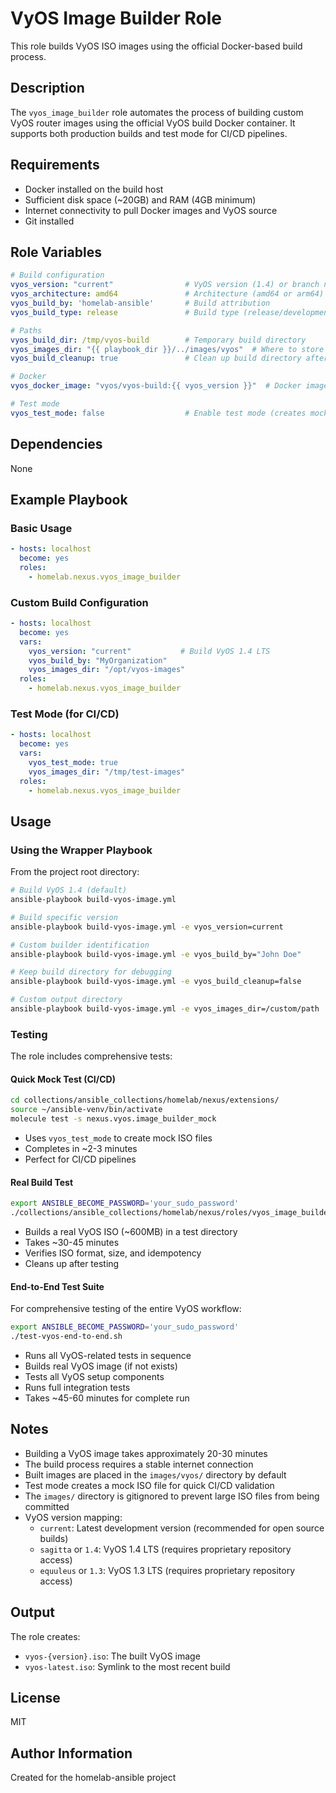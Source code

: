 # VyOS Image Builder Role

This role builds VyOS ISO images using the official Docker-based build process.

## Description

The `vyos_image_builder` role automates the process of building custom VyOS router images using the official VyOS build Docker container. It supports both production builds and test mode for CI/CD pipelines.

## Requirements

- Docker installed on the build host
- Sufficient disk space (~20GB) and RAM (4GB minimum)
- Internet connectivity to pull Docker images and VyOS source
- Git installed

## Role Variables

```yaml
# Build configuration
vyos_version: "current"                # VyOS version (1.4) or branch name (sagitta)
vyos_architecture: amd64               # Architecture (amd64 or arm64)
vyos_build_by: 'homelab-ansible'       # Build attribution
vyos_build_type: release               # Build type (release/development)

# Paths
vyos_build_dir: /tmp/vyos-build        # Temporary build directory
vyos_images_dir: "{{ playbook_dir }}/../images/vyos"  # Where to store built ISOs
vyos_build_cleanup: true               # Clean up build directory after completion

# Docker
vyos_docker_image: "vyos/vyos-build:{{ vyos_version }}"  # Docker image to use

# Test mode
vyos_test_mode: false                  # Enable test mode (creates mock ISO for testing)
```

## Dependencies

None

## Example Playbook

### Basic Usage

```yaml
- hosts: localhost
  become: yes
  roles:
    - homelab.nexus.vyos_image_builder
```

### Custom Build Configuration

```yaml
- hosts: localhost
  become: yes
  vars:
    vyos_version: "current"           # Build VyOS 1.4 LTS
    vyos_build_by: "MyOrganization"
    vyos_images_dir: "/opt/vyos-images"
  roles:
    - homelab.nexus.vyos_image_builder
```

### Test Mode (for CI/CD)

```yaml
- hosts: localhost
  become: yes
  vars:
    vyos_test_mode: true
    vyos_images_dir: "/tmp/test-images"
  roles:
    - homelab.nexus.vyos_image_builder
```

## Usage

### Using the Wrapper Playbook

From the project root directory:

```bash
# Build VyOS 1.4 (default)
ansible-playbook build-vyos-image.yml

# Build specific version
ansible-playbook build-vyos-image.yml -e vyos_version=current

# Custom builder identification
ansible-playbook build-vyos-image.yml -e vyos_build_by="John Doe"

# Keep build directory for debugging
ansible-playbook build-vyos-image.yml -e vyos_build_cleanup=false

# Custom output directory
ansible-playbook build-vyos-image.yml -e vyos_images_dir=/custom/path
```

### Testing

The role includes comprehensive tests:

#### Quick Mock Test (CI/CD)
```bash
cd collections/ansible_collections/homelab/nexus/extensions/
source ~/ansible-venv/bin/activate
molecule test -s nexus.vyos.image_builder_mock
```
- Uses `vyos_test_mode` to create mock ISO files
- Completes in ~2-3 minutes
- Perfect for CI/CD pipelines

#### Real Build Test
```bash
export ANSIBLE_BECOME_PASSWORD='your_sudo_password'
./collections/ansible_collections/homelab/nexus/roles/vyos_image_builder/test-real-build.sh
```
- Builds a real VyOS ISO (~600MB) in a test directory
- Takes ~30-45 minutes
- Verifies ISO format, size, and idempotency
- Cleans up after testing

#### End-to-End Test Suite
For comprehensive testing of the entire VyOS workflow:
```bash
export ANSIBLE_BECOME_PASSWORD='your_sudo_password'
./test-vyos-end-to-end.sh
```
- Runs all VyOS-related tests in sequence
- Builds real VyOS image (if not exists)
- Tests all VyOS setup components
- Runs full integration tests
- Takes ~45-60 minutes for complete run

## Notes

- Building a VyOS image takes approximately 20-30 minutes
- The build process requires a stable internet connection
- Built images are placed in the `images/vyos/` directory by default
- Test mode creates a mock ISO file for quick CI/CD validation
- The `images/` directory is gitignored to prevent large ISO files from being committed
- VyOS version mapping:
  - `current`: Latest development version (recommended for open source builds)
  - `sagitta` or `1.4`: VyOS 1.4 LTS (requires proprietary repository access)
  - `equuleus` or `1.3`: VyOS 1.3 LTS (requires proprietary repository access)

## Output

The role creates:
- `vyos-{version}.iso`: The built VyOS image
- `vyos-latest.iso`: Symlink to the most recent build

## License

MIT

## Author Information

Created for the homelab-ansible project